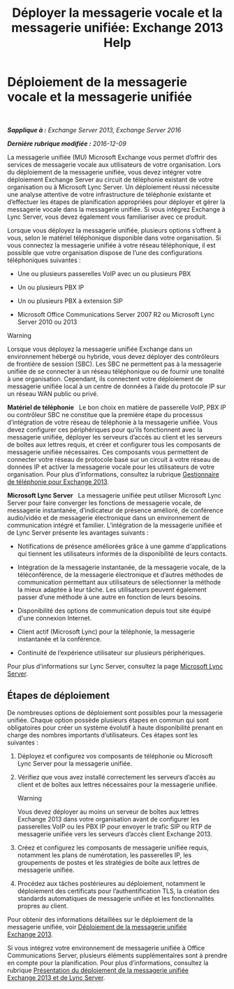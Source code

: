 ﻿---
title: 'Déployer la messagerie vocale et la messagerie unifiée: Exchange 2013 Help'
TOCTitle: Déploiement de la messagerie vocale et la messagerie unifiée
ms:assetid: 3df61b62-a1e4-41fb-969c-319189ae4e42
ms:mtpsurl: https://technet.microsoft.com/fr-fr/library/JJ673519(v=EXCHG.150)
ms:contentKeyID: 50477980
ms.date: 04/24/2018
mtps_version: v=EXCHG.150
ms.translationtype: HT
---

# Déploiement de la messagerie vocale et la messagerie unifiée

 

_**Sapplique à :** Exchange Server 2013, Exchange Server 2016_

_**Dernière rubrique modifiée :** 2016-12-09_

La messagerie unifiée (MU) Microsoft Exchange vous permet d’offrir des services de messagerie vocale aux utilisateurs de votre organisation. Lors du déploiement de la messagerie unifiée, vous devez intégrer votre déploiement Exchange Server au circuit de téléphonie existant de votre organisation ou à Microsoft Lync Server. Un déploiement réussi nécessite une analyse attentive de votre infrastructure de téléphonie existante et d’effectuer les étapes de planification appropriées pour déployer et gérer la messagerie vocale dans la messagerie unifiée. Si vous intégrez Exchange à Lync Server, vous devez également vous familiariser avec ce produit.

Lorsque vous déployez la messagerie unifiée, plusieurs options s’offrent à vous, selon le matériel téléphonique disponible dans votre organisation. Si vous connectez la messagerie unifiée à votre réseau téléphonique, il est possible que votre organisation dispose de l’une des configurations téléphoniques suivantes :

  - Une ou plusieurs passerelles VoIP avec un ou plusieurs PBX

  - Un ou plusieurs PBX IP

  - Un ou plusieurs PBX à extension SIP

  - Microsoft Office Communications Server 2007 R2 ou Microsoft Lync Server 2010 ou 2013

> [!WARNING]
> Lorsque vous déployez la messagerie unifiée Exchange dans un environnement hébergé ou hybride, vous devez déployer des contrôleurs de frontière de session (SBC). Les SBC ne permettent pas à la messagerie unifiée de se connecter à un réseau téléphonique ou de fournir une tonalité à une organisation. Cependant, ils connectent votre déploiement de messagerie unifiée local à un centre de données à l’aide du protocole IP sur un réseau WAN public ou privé.


**Matériel de téléphonie**   Le bon choix en matière de passerelle VoIP, PBX IP ou contrôleur SBC ne constitue que la première étape du processus d’intégration de votre réseau de téléphonie à la messagerie unifiée. Vous devez configurer ces périphériques pour qu’ils fonctionnent avec la messagerie unifiée, déployer les serveurs d’accès au client et les serveurs de boîtes aux lettres requis, et créer et configurer tous les composants de messagerie unifiée nécessaires. Ces composants vous permettent de connecter votre réseau de protocole basé sur un circuit à votre réseau de données IP et activer la messagerie vocale pour les utilisateurs de votre organisation. Pour plus d’informations, consultez la rubrique [Gestionnaire de téléphonie pour Exchange 2013](telephony-advisor-for-exchange-2013-exchange-2013-help.md).

**Microsoft Lync Server**   La messagerie unifiée peut utiliser Microsoft Lync Server pour faire converger les fonctions de messagerie vocale, de messagerie instantanée, d’indicateur de présence amélioré, de conférence audio/vidéo et de messagerie électronique dans un environnement de communication intégré et familier. L’intégration de la messagerie unifiée et de Lync Server présente les avantages suivants :

  - Notifications de présence améliorées grâce à une gamme d'applications qui tiennent les utilisateurs informés de la disponibilité de leurs contacts.

  - Intégration de la messagerie instantanée, de la messagerie vocale, de la téléconférence, de la messagerie électronique et d’autres méthodes de communication permettant aux utilisateurs de sélectionner la méthode la mieux adaptée à leur tâche. Les utilisateurs peuvent également passer d’une méthode à une autre en fonction de leurs besoins.

  - Disponibilité des options de communication depuis tout site équipé d'une connexion Internet.

  - Client actif (Microsoft Lync) pour la téléphonie, la messagerie instantanée et la conférence.

  - Continuité de l’expérience utilisateur sur plusieurs périphériques.

Pour plus d’informations sur Lync Server, consultez la page [Microsoft Lync Server](https://go.microsoft.com/fwlink/p/?linkid=265752).

## Étapes de déploiement

De nombreuses options de déploiement sont possibles pour la messagerie unifiée. Chaque option possède plusieurs étapes en commun qui sont obligatoires pour créer un système évolutif à haute disponibilité prenant en charge des nombres importants d’utilisateurs. Ces étapes sont les suivantes :

1.  Déployez et configurez vos composants de téléphonie ou Microsoft Lync Server pour la messagerie unifiée.

2.  Vérifiez que vous avez installé correctement les serveurs d’accès au client et de boîtes aux lettres nécessaires pour la messagerie unifiée.
    
    > [!WARNING]
    > Vous devez déployer au moins un serveur de boîtes aux lettres Exchange 2013 dans votre organisation avant de configurer les passerelles VoIP ou les PBX IP pour envoyer le trafic SIP ou RTP de messagerie unifiée vers les serveurs d’accès client Exchange 2013.


3.  Créez et configurez les composants de messagerie unifiée requis, notamment les plans de numérotation, les passerelles IP, les groupements de postes et les stratégies de boîte aux lettres de messagerie unifiée.

4.  Procédez aux tâches postérieures au déploiement, notamment le déploiement des certificats pour l’authentification TLS, la création des standards automatiques de messagerie unifiée et les fonctionnalités propres au client.

Pour obtenir des informations détaillées sur le déploiement de la messagerie unifiée, voir [Déploiement de la messagerie unifiée Exchange 2013](deploy-exchange-2013-um-exchange-2013-help.md).

Si vous intégrez votre environnement de messagerie unifiée à Office Communications Server, plusieurs éléments supplémentaires sont à prendre en compte pour la planification. Pour plus d’informations, consultez la rubrique [Présentation du déploiement de la messagerie unifiée Exchange 2013 et de Lync Server](deploying-exchange-2013-um-and-lync-server-overview-exchange-2013-help.md).

